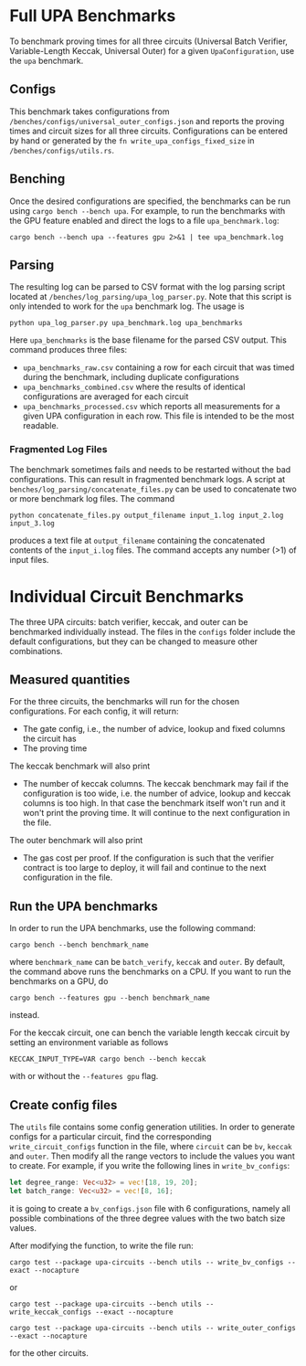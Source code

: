 # Full UPA Benchmarks
To benchmark proving times for all three circuits (Universal Batch Verifier, Variable-Length Keccak, Universal Outer) for a given `UpaConfiguration`, use the `upa` benchmark.

## Configs
This benchmark takes configurations from `/benches/configs/universal_outer_configs.json` and reports the proving times and circuit sizes for all three circuits. Configurations can be entered by hand or generated by the `fn write_upa_configs_fixed_size` in `/benches/configs/utils.rs`.

## Benching
Once the desired configurations are specified, the benchmarks can be run using `cargo bench --bench upa`. For example, to run the benchmarks with the GPU feature enabled and direct the logs to a file `upa_benchmark.log`:

```
cargo bench --bench upa --features gpu 2>&1 | tee upa_benchmark.log
```

## Parsing
The resulting log can be parsed to CSV format with the log parsing script located at `/benches/log_parsing/upa_log_parser.py`. Note that this script is only intended to work for the `upa` benchmark log. The usage is

```
python upa_log_parser.py upa_benchmark.log upa_benchmarks
```
Here `upa_benchmarks` is the base filename for the parsed CSV output. This command produces three files:
- `upa_benchmarks_raw.csv` containing a row for each circuit that was timed during the benchmark, including duplicate configurations
- `upa_benchmarks_combined.csv` where the results of identical configurations are averaged for each circuit
- `upa_benchmarks_processed.csv` which reports all measurements for a given UPA configuration in each row. This file is intended to be the most readable.

### Fragmented Log Files
The benchmark sometimes fails and needs to be restarted without the bad configurations. This can result in fragmented benchmark logs. A script at `benches/log_parsing/concatenate_files.py` can be used to concatenate two or more benchmark log files. The command
```
python concatenate_files.py output_filename input_1.log input_2.log input_3.log
```
produces a text file at `output_filename` containing the concatenated contents of the `input_i.log` files. The command accepts any number (>1) of input files.

# Individual Circuit Benchmarks
The three UPA circuits: batch verifier, keccak, and outer can be benchmarked individually instead. The files in the `configs` folder include the default configurations, but they can be changed to measure other combinations.

## Measured quantities
For the three circuits, the benchmarks will run for the chosen configurations. For each config, it will return:
- The gate config, i.e., the number of advice, lookup and fixed columns the circuit has
- The proving time

The keccak benchmark will also print
- The number of keccak columns.
The keccak benchmark may fail if the configuration is too wide, i.e. the number of advice, lookup and keccak columns is too high. In that case the benchmark itself won't run and it won't print the proving time. It will continue to the next configuration in the file.

The outer benchmark will also print
- The gas cost per proof.
If the configuration is such that the verifier contract is too large to deploy, it will fail and continue to the next configuration in the file.

## Run the UPA benchmarks
In order to run the UPA benchmarks, use the following command:
```
cargo bench --bench benchmark_name
```
where `benchmark_name` can be `batch_verify`, `keccak` and `outer`.
By default, the command above runs the benchmarks on a CPU. If you want to run the benchmarks on a GPU, do
```
cargo bench --features gpu --bench benchmark_name
```
instead.

For the keccak circuit, one can bench the variable length keccak circuit by setting an environment variable as follows
```
KECCAK_INPUT_TYPE=VAR cargo bench --bench keccak
```
with or without the `--features gpu` flag.

## Create config files
The `utils` file contains some config generation utilities. In order to generate configs for a particular circuit, find
the corresponding `write_circuit_configs` function in the file, where `circuit` can be `bv`, `keccak` and `outer`. Then modify
all the range vectors to include the values you want to create.
For example, if you write the following lines in `write_bv_configs`:
```rust
let degree_range: Vec<u32> = vec![18, 19, 20];
let batch_range: Vec<u32> = vec![8, 16];
```
it is going to create a `bv_configs.json` file with 6 configurations, namely all possible combinations of the three degree values with the two batch size values.

After modifying the function, to write the file run:
```
cargo test --package upa-circuits --bench utils -- write_bv_configs --exact --nocapture
```
or
```
cargo test --package upa-circuits --bench utils -- write_keccak_configs --exact --nocapture
```
```
cargo test --package upa-circuits --bench utils -- write_outer_configs --exact --nocapture
```
for the other circuits.
